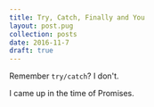 ```yaml
---
title: Try, Catch, Finally and You
layout: post.pug
collection: posts
date: 2016-11-7
draft: true
---
```


Remember `try/catch`? I don't.

I came up in the time of Promises.  